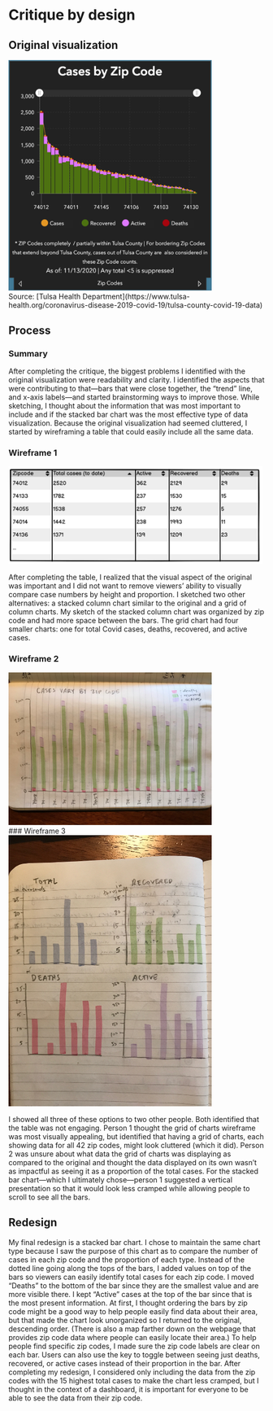 # Critique by design

## Original visualization
<div>
<img src="original.png" width=400>
</div>
Source: [Tulsa Health Department](https://www.tulsa-health.org/coronavirus-disease-2019-covid-19/tulsa-county-covid-19-data)

## Process

### Summary
After completing the critique, the biggest problems I identified with the original visualization were readability and clarity. I identified the aspects that were contributing to that—bars that were close together, the “trend” line, and x-axis labels—and started brainstorming ways to improve those. While sketching, I thought about the information that was most important to include and if the stacked bar chart was the most effective type of data visualization. Because the original visualization had seemed cluttered, I started by wireframing a table that could easily include all the same data. 

### Wireframe 1
<div>
<img src="1.png" width=500>
</div>

After completing the table, I realized that the visual aspect of the original was important and I did not want to remove viewers’ ability to visually compare case numbers by height and proportion. I sketched two other alternatives: a stacked column chart similar to the original and a grid of column charts. My sketch of the stacked column chart was organized by zip code and had more space between the bars. The grid chart had four smaller charts: one for total Covid cases, deaths, recovered, and active cases.

### Wireframe 2
<div>
<img src="2.jpeg" width=400>
</div>
### Wireframe 3
<div>
<img src="3.jpeg" width=400>
</div>

I showed all three of these options to two other people. Both identified that the table was not engaging. Person 1 thought the grid of charts wireframe was most visually appealing, but identified that having a grid of charts, each showing data for all 42 zip codes, might look cluttered (which it did). Person 2 was unsure about what data the grid of charts was displaying as compared to the original and thought the data displayed on its own wasn’t as impactful as seeing it as a proportion of the total cases. For the stacked bar chart—which I ultimately chose—person 1 suggested a vertical presentation so that it would look less cramped while allowing people to scroll to see all the bars. 


## Redesign
<div class="flourish-embed flourish-chart" data-src="visualisation/4381287"><script src="https://public.flourish.studio/resources/embed.js"></script></div>
My final redesign is a stacked bar chart. I chose to maintain the same chart type because I saw the purpose of this chart as to compare the number of cases in each zip code and the proportion of each type. Instead of the dotted line going along the tops of the bars, I added values on top of the bars so viewers can easily identify total cases for each zip code. I moved “Deaths” to the bottom of the bar since they are the smallest value and are more visible there. I kept “Active” cases at the top of the bar since that is the most present information. At first, I thought ordering the bars by zip code might be a good way to help people easily find data about their area, but that made the chart look unorganized so I returned to the original, descending order. (There is also a map farther down on the webpage that provides zip code data where people can easily locate their area.) To help people find specific zip codes, I made sure the zip code labels are clear on each bar. Users can also use the key to toggle between seeing just deaths, recovered, or active cases instead of their proportion in the bar. After completing my redesign, I considered only including the data from the zip codes with the 15 highest total cases to make the chart less cramped, but I thought in the context of a dashboard, it is important for everyone to be able to see the data from their zip code.
